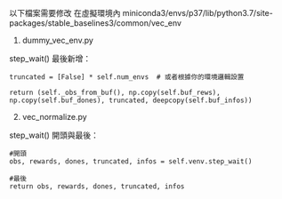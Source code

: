 以下檔案需要修改
在虛擬環境內
miniconda3/envs/p37/lib/python3.7/site-packages/stable_baselines3/common/vec_env



1. dummy_vec_env.py

  step_wait() 最後新增：

    truncated = [False] * self.num_envs  # 或者根據你的環境邏輯設置
        
    return (self._obs_from_buf(), np.copy(self.buf_rews), np.copy(self.buf_dones), truncated, deepcopy(self.buf_infos))



2. vec_normalize.py

  step_wait() 開頭與最後：

    #開頭
    obs, rewards, dones, truncated, infos = self.venv.step_wait() 

    #最後
    return obs, rewards, dones, truncated, infos
   
